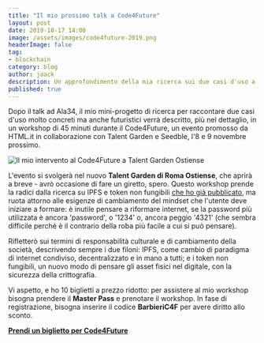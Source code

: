```yaml
---
title: "Il mio prossimo talk a Code4Future"
layout: post
date: 2019-10-17 14:00
image: /assets/images/code4future-2019.png
headerImage: false
tag:
- blockchain
category: blog
author: jaack
description: Un approfondimento della mia ricerca sui due casi d'uso a cui tengo di più
published: true
---
```

Dopo il talk ad Ala34, il mio mini-progetto di ricerca per raccontare due casi d'uso
molto concreti ma anche futuristici verrà descritto, più nel dettaglio, in un workshop di 45 minuti durante il Code4Future, un evento promosso da HTML.it in collaborazione con Talent Garden e Seedble, l'8 e 9 novembre prossimo.

<img class="image" src="{{site.url}}/assets/images/code4future-2019.png" alt="Il mio intervento al Code4Future a Talent Garden Ostiense" />

L'evento si svolgerà nel nuovo **Talent Garden di Roma Ostiense**, che aprirà a breve - avrò occasione di fare un giretto, spero. Questo workshop prende la radici dalla ricerca su IPFS e token non fungibili [che ho già pubblicato](https://jaack.me/blockchain-201-ipfs-token-non-fungibili/), ma ruota attorno alle esigenze di cambiamento del mindset che l'utente deve iniziare a formare: è inutile pensare a riformare internet, se la password più utilizzata è ancora 'password', o '1234' o, ancora peggio '4321' (che sembra difficile perché è il contrario della roba più facile a cui si può pensare).

Rifletterò sui termini di responsabilità culturale e di cambiamento della società, descrivendo sempre i due filoni: IPFS, come cambio di paradigma di internet condiviso, decentralizzato e in mano a tutti; e i token non fungibili, un nuovo modo di pensare gli asset fisici nel digitale, con la sicurezza della crittografia.

Vi aspetto, e ho 10 biglietti a prezzo ridotto: per assistere al mio workshop bisogna
prendere il **Master Pass** e prenotare il workshop. In fase di registrazione, bisogna inserire il codice **BarbieriC4F** per avere diritto allo sconto.

[**Prendi un biglietto per Code4Future**](https://www.code4future.it/#ticketing)
